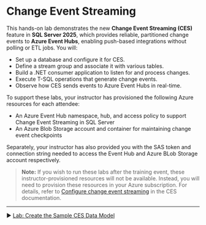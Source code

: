 ﻿# Change Event Streaming

This hands-on lab demonstrates the new **Change Event Streaming (CES)** feature in **SQL Server 2025**, which provides reliable, partitioned change events to **Azure Event Hubs**, enabling push-based integrations without polling or ETL jobs. You will:

* Set up a database and configure it for CES.
* Define a stream group and associate it with various tables.
* Build a .NET consumer application to listen for and process changes.
* Execute T-SQL operations that generate change events.
* Observe how CES sends events to Azure Event Hubs in real-time.

To support these labs, your instructor has provisioned the following Azure resources for each attendee:

* An Azure Event Hub namespace, hub, and access policy to support Change Event Streaming in SQL Server
* An Azure Blob Storage account and container for maintaining change event checkpoints

Separately, your instructor has also provided you with the SAS token and connection string needed to access the Event Hub and Azure BLob Storage account respectively.

> **Note:** If you wish to run these labs after the training event, these instructor-provisioned resources will not be available. Instead, you will need to provision these resources in your Azure subscription. For details, refer to [Configure change event streaming](https://learn.microsoft.com/en-us/sql/relational-databases/track-changes/change-event-streaming/configure) in the CES documentation.

___

▶ [Lab: Create the Sample CES Data Model](https://github.com/lennilobel/sql2025-workshop-hol-orlando2025/blob/main/HOL/3.%20Change%20Event%20Streaming/1.%20Create%20the%20Sample%20CES%20Database.md)

